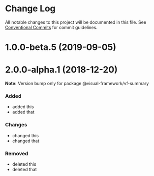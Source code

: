 # Change Log

All notable changes to this project will be documented in this file.
See [Conventional Commits](https://conventionalcommits.org) for commit guidelines.

# 1.0.0-beta.5 (2019-09-05)



# 2.0.0-alpha.1 (2018-12-20)

**Note:** Version bump only for package @visual-framework/vf-summary





### Added
- added this
- added that

### Changes

- changed this
- changed that

### Removed

- deleted this
- deleted that
